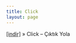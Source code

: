 ```yaml
---
title: Click
layout: page
---
```


<a href="https://cloud.mail.ru/public/59342cc4b7d0/Click%20-%20Ciktik%20Yola" target="_blank">[indir]</a>  »  Click &#8211; Çıktık Yola